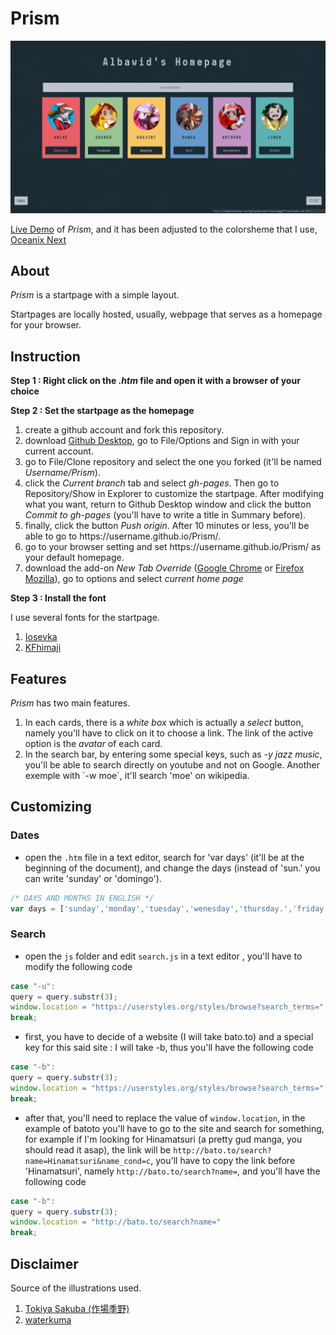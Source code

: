 # Prism

<a href="https://github.com/albawid/homepage/blob/master/background/preview_prism_2.png"><img src="https://github.com/albawid/homepage/blob/master/background/preview_prism_2.png"></a>

[Live Demo](catgrills.github.io/Prism/) of <i>Prism</i>, and it has been adjusted to the colorsheme that I use, [Oceanix Next](https://github.com/mhartington/oceanic-next)

About
-------------------------------

<i>Prism</i> is a startpage with a simple layout.

Startpages are locally hosted, usually, webpage that serves as a homepage for your browser.

Instruction
-------------------------------

<strong>Step 1 : Right click on the <i>.htm</i> file and open it with a browser of your choice</strong>

<strong>Step 2 : Set the startpage as the homepage </strong>

<ol> 
<li> create a github account and fork this repository.</li>
<li> download <a href="https://desktop.github.com/">Github Desktop</a>, go to File/Options and Sign in with your current account.</li>
<li> go to File/Clone repository and select the one you forked (it'll be named <i>Username/Prism</i>). </li>
<li> click the <i>Current branch</i> tab and select <i>gh-pages</i>. Then go to Repository/Show in Explorer to customize the startpage. After modifying what you want, return to Github Desktop window and click the button <i>Commit to gh-pages</i> (you'll have to write a title in Summary before).</li>
<li> finally, click the button <i>Push origin</i>. After 10 minutes or less, you'll be able to go to https://username.github.io/Prism/.</li>
<li> go to your browser setting and set https://username.github.io/Prism/ as your default homepage.</li>
<li> download the add-on <i>New Tab Override</i> (<a href="https://chrome.google.com/webstore/detail/new-tab-override/fjcmlondipcnnpmbcollgifldmajfonf?hl=en-GB">Google Chrome</a> or <a href="https://addons.mozilla.org/en-US/firefox/addon/new-tab-override/">Firefox Mozilla</a>), go to options and select <i>current home page</i></li>
</ol>

<strong>Step 3 : Install the font </strong>

I use several fonts for the startpage.
<ol>
<li> <a href="https://github.com/be5invis/Iosevka">Iosevka</a></li>
<li> <a href="https://www.freejapanesefont.com/kf-himaji/">KFhimaji</a></li>
</ol>

Features
-------------------------------

<span><i>Prism</i> has two main features.</span>
<ol>
<li>In each cards, there is a <i>white box</i> which is actually a <i>select</i> button, namely you'll have to click on it to choose a link. The link of the active option is the <i>avatar</i> of each card.</li>
<li>In the search bar, by entering some special keys, such as <i>-y jazz music</i>, you'll be able to search directly on youtube and not on Google. Another exemple with `-w moe`, it'll search 'moe' on wikipedia.</li>
</ol>

Customizing
-------------------------------

### Dates
- open the `.htm` file in a text editor, search for 'var days' (it'll be at the beginning of the document), and change the days (instead of 'sun.' you can write 'sunday' or 'domingo').

``` javascript
/* DAYS AND MONTHS IN ENGLISH */
var days = ['sunday','monday','tuesday','wenesday','thursday.','friday','saturday'];
```

### Search
- open the `js` folder and edit `search.js` in a text editor , you'll have to modify the following code 
``` javascript
case "-u":
query = query.substr(3);
window.location = "https://userstyles.org/styles/browse?search_terms=" 
break;
```
- first, you have to decide of a website (I will take bato.to) and a special key for this said site : I will take -b, thus you'll have the following code

``` javascript
case "-b":
query = query.substr(3);
window.location = "https://userstyles.org/styles/browse?search_terms=" 
break;
```
- after that, you'll need to replace the value of `window.location`, in the example of batoto you'll have to go to the site and search for something, for example if I'm looking for Hinamatsuri (a pretty gud manga, you should read it asap), the link will be `http://bato.to/search?name=Hinamatsuri&name_cond=c`, you'll have to copy the link before 'Hinamatsuri', namely `http://bato.to/search?name=`, and you'll have the following code 

``` javascript
case "-b":
query = query.substr(3);
window.location = "http://bato.to/search?name=" 
break;
```

Disclaimer
-------------------------------

<span>Source of the illustrations used.</span>
<ol>
<li><a href="http://danbooru.donmai.us/posts?tags=tokiya">Tokiya Sakuba (作場季野)</a>
<li><a href="https://www.pixiv.net/member_illust.php?id=1077075">waterkuma</a></li>
</ol>
